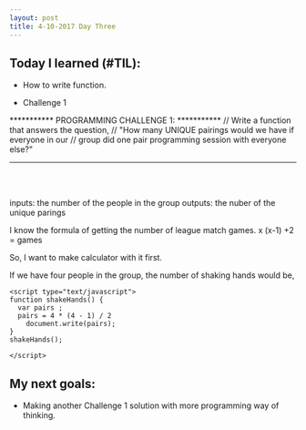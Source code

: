 ```yaml
---
layout: post
title: 4-10-2017 Day Three
---
```


## Today I learned (#TIL):

- How to write function.

- Challenge 1

***********   PROGRAMMING CHALLENGE 1:   ***********
// Write a function that answers the question,
// "How many UNIQUE pairings would we have if everyone in our
// group did one pair programming session with everyone else?"
*******************************************************

<br><br>

inputs: the number of the people in the group
outputs: the nuber of the unique parings

I know the formula of getting the number of league match games.
x (x-1) +2 = games

So, I want to make calculator with it first.

If we have four people in the group, the number of shaking hands would be,

```
<script type="text/javascript">
function shakeHands() {
  var pairs ;
  pairs = 4 * (4 - 1) / 2
    document.write(pairs);
}
shakeHands(); 

</script>
```


## My next goals:

- Making another Challenge 1 solution with more programming way of thinking.
